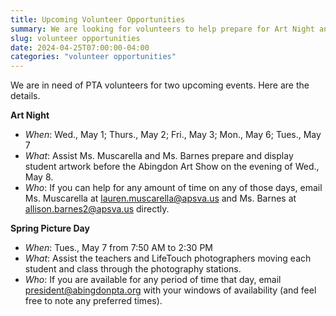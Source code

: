 ```yaml
--- 
title: Upcoming Volunteer Opportunities
summary: We are looking for volunteers to help prepare for Art Night and assist with Spring Picture Day.
slug: volunteer opportunities
date: 2024-04-25T07:00:00-04:00
categories: "volunteer opportunities"
---
```


We are in need of PTA volunteers for two upcoming events. Here are the details.

**Art Night**

- *When*: Wed., May 1; Thurs., May 2; Fri., May 3; Mon., May 6; Tues., May 7
- *What*: Assist Ms. Muscarella and Ms. Barnes prepare and display student artwork before the Abingdon Art Show on the evening of Wed., May 8.
- *Who*: If you can help for any amount of time on any of those days, email Ms. Muscarella at lauren.muscarella@apsva.us and Ms. Barnes at allison.barnes2@apsva.us directly.

**Spring Picture Day**

- *When*: Tues., May 7 from 7:50 AM to 2:30 PM
- *What*: Assist the teachers and LifeTouch photographers moving each student and class through the photography stations.
- *Who*: If you are available for any period of time that day, email president@abingdonpta.org with your windows of availability (and feel free to note any preferred times).